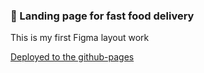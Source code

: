### 🍔 Landing page for fast food delivery
This is my first Figma layout work

[Deployed to the github-pages](https://ksandr-sl.github.io/fast-food-landing/)
